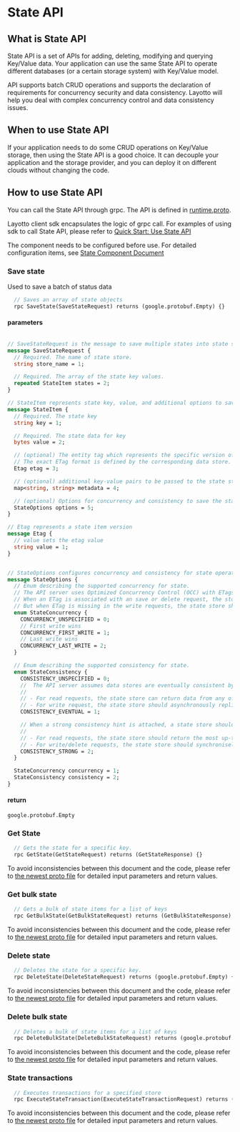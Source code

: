 # State API
## What is State API
State API is a set of APIs for adding, deleting, modifying and querying Key/Value data. Your application can use the same State API to operate different databases (or a certain storage system) with Key/Value model.

API supports batch CRUD operations and supports the declaration of requirements for concurrency security and data consistency. Layotto will help you deal with complex concurrency control and data consistency issues.

## When to use State API
If your application needs to do some CRUD operations on Key/Value storage, then using the State API is a good choice. It can decouple your application and the storage provider, and you can deploy it on different clouds without changing the code.

## How to use State API
You can call the State API through grpc. The API is defined in [runtime.proto](https://github.com/mosn/layotto/blob/main/spec/proto/runtime/v1/runtime.proto).

Layotto client sdk encapsulates the logic of grpc call. For examples of using sdk to call State API, please refer to [Quick Start: Use State API](en/start/state/start.md)

The component needs to be configured before use. For detailed configuration items, see [State Component Document](en/component_specs/state/common.md)

### Save state
Used to save a batch of status data

```protobuf
  // Saves an array of state objects
  rpc SaveState(SaveStateRequest) returns (google.protobuf.Empty) {}
```

#### parameters
```protobuf

// SaveStateRequest is the message to save multiple states into state store.
message SaveStateRequest {
  // Required. The name of state store.
  string store_name = 1;

  // Required. The array of the state key values.
  repeated StateItem states = 2;
}

// StateItem represents state key, value, and additional options to save state.
message StateItem {
  // Required. The state key
  string key = 1;

  // Required. The state data for key
  bytes value = 2;

  // (optional) The entity tag which represents the specific version of data.
  // The exact ETag format is defined by the corresponding data store. Layotto runtime only treats ETags as opaque strings. 
  Etag etag = 3;

  // (optional) additional key-value pairs to be passed to the state store.
  map<string, string> metadata = 4;

  // (optional) Options for concurrency and consistency to save the state.
  StateOptions options = 5;
}

// Etag represents a state item version
message Etag {
  // value sets the etag value
  string value = 1;
}


// StateOptions configures concurrency and consistency for state operations
message StateOptions {
  // Enum describing the supported concurrency for state.
  // The API server uses Optimized Concurrency Control (OCC) with ETags.
  // When an ETag is associated with an save or delete request, the store shall allow the update only if the attached ETag matches with the latest ETag in the database.
  // But when ETag is missing in the write requests, the state store shall handle the requests in the specified strategy(e.g. a last-write-wins fashion).
  enum StateConcurrency {
    CONCURRENCY_UNSPECIFIED = 0;
    // First write wins
    CONCURRENCY_FIRST_WRITE = 1;
    // Last write wins
    CONCURRENCY_LAST_WRITE = 2;
  }

  // Enum describing the supported consistency for state.
  enum StateConsistency {
    CONSISTENCY_UNSPECIFIED = 0;
    //  The API server assumes data stores are eventually consistent by default.A state store should:
    //
    // - For read requests, the state store can return data from any of the replicas
    // - For write request, the state store should asynchronously replicate updates to configured quorum after acknowledging the update request.
    CONSISTENCY_EVENTUAL = 1;

    // When a strong consistency hint is attached, a state store should:
    //
    // - For read requests, the state store should return the most up-to-date data consistently across replicas.
    // - For write/delete requests, the state store should synchronisely replicate updated data to configured quorum before completing the write request.
    CONSISTENCY_STRONG = 2;
  }

  StateConcurrency concurrency = 1;
  StateConsistency consistency = 2;
}
```
#### return

`google.protobuf.Empty`

### Get State
```protobuf
  // Gets the state for a specific key.
  rpc GetState(GetStateRequest) returns (GetStateResponse) {}
```
To avoid inconsistencies between this document and the code, please refer to [the newest proto file](https://github.com/mosn/layotto/blob/main/spec/proto/runtime/v1/runtime.proto) for detailed input parameters and return values.

### Get bulk state
```protobuf
  // Gets a bulk of state items for a list of keys
  rpc GetBulkState(GetBulkStateRequest) returns (GetBulkStateResponse) {}
```
To avoid inconsistencies between this document and the code, please refer to [the newest proto file](https://github.com/mosn/layotto/blob/main/spec/proto/runtime/v1/runtime.proto) for detailed input parameters and return values.

### Delete state
```protobuf
  // Deletes the state for a specific key.
  rpc DeleteState(DeleteStateRequest) returns (google.protobuf.Empty) {}
```
To avoid inconsistencies between this document and the code, please refer to [the newest proto file](https://github.com/mosn/layotto/blob/main/spec/proto/runtime/v1/runtime.proto) for detailed input parameters and return values.

### Delete bulk state
```protobuf
  // Deletes a bulk of state items for a list of keys
  rpc DeleteBulkState(DeleteBulkStateRequest) returns (google.protobuf.Empty) {}
```
To avoid inconsistencies between this document and the code, please refer to [the newest proto file](https://github.com/mosn/layotto/blob/main/spec/proto/runtime/v1/runtime.proto) for detailed input parameters and return values.

### State transactions
```protobuf
  // Executes transactions for a specified store
  rpc ExecuteStateTransaction(ExecuteStateTransactionRequest) returns (google.protobuf.Empty) {}
```
To avoid inconsistencies between this document and the code, please refer to [the newest proto file](https://github.com/mosn/layotto/blob/main/spec/proto/runtime/v1/runtime.proto) for detailed input parameters and return values.
